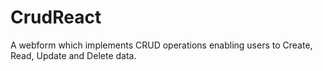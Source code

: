 # CrudReact
A webform which implements CRUD operations enabling users to Create, Read, Update and Delete data.

